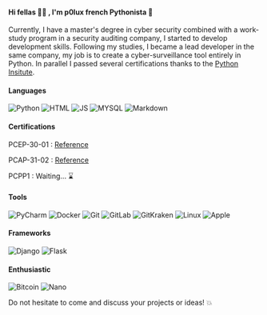 #### Hi fellas 🤙🏼 , I'm p0lux french Pythonista 🐍


Currently, I have a master's degree in cyber security combined with a work-study program in a security auditing company, I started to develop development skills. Following my studies, I became a lead developer in the same company, my job is to create a cyber-surveillance tool entirely in Python. In parallel I passed several certifications thanks to the [Python Insitute](https://pythoninstitute.org/). 

#### Languages
![Python](https://img.shields.io/badge/-Python-3776AB?style=flat&logo=python&logoColor=FFF)
![HTML](https://img.shields.io/badge/-HTML-E34F26?style=flat&logo=html5&logoColor=FFF)
![JS](https://img.shields.io/badge/-JavaScript-F7DF1E?style=flat&logo=JavaScript&logoColor=000)
![MYSQL](https://img.shields.io/badge/-Mysql-4479A1?style=flat&logo=Mysql&logoColor=FFF)
![Markdown](https://img.shields.io/badge/-Markdown-000000?style=flat&logo=markdown&logoColor=FFF)

#### Certifications

PCEP-30-01 : [Reference](https://www.credly.com/badges/6891244c-41ae-4942-b8ed-ba3e2455a2a3/linked_in_profile)

PCAP-31-02 : [Reference](https://www.credly.com/badges/6b87158a-3bfd-400e-a5fc-271d92f6206f/linked_in_profile)

PCPP1 : Waiting... ⌛

#### Tools
![PyCharm](https://img.shields.io/badge/-Pycharm-1da126?style=flat&logo=pycharm&logoColor=FFF)
![Docker](https://img.shields.io/badge/-Docker-2496ED?style=flat&logo=docker&logoColor=FFF)
![Git](https://img.shields.io/badge/-Git-F05032?style=flat&logo=git&logoColor=FFF)
![GitLab](https://img.shields.io/badge/-GitLab-FCA121?style=flat&logo=gitlab&logoColor=FFF)
![GitKraken](https://img.shields.io/badge/-GitKraken-179287?style=flat&logo=gitkraken&logoColor=FFF)
![Linux](https://img.shields.io/badge/-Linux-FCC624?style=flat&logo=linux&logoColor=FFF)
![Apple](https://img.shields.io/badge/-Apple-000000?style=flat&logo=apple&logoColor=FFF)


#### Frameworks
![Django](https://img.shields.io/badge/-Django-092E20?style=flat&logo=django&logoColor=FFF)
![Flask](https://img.shields.io/badge/-FLask-000000?style=flat&logo=flask&logoColor=FFF)

#### Enthusiastic
![Bitcoin](https://img.shields.io/badge/-Bitcoin-F7931A?style=flat&logo=bitcoin&logoColor=FFF)
![Nano](https://img.shields.io/badge/-Nano-4A90E2?style=flat&logo=nano&logoColor=FFF)

Do not hesitate to come and discuss your projects or ideas! 💥
